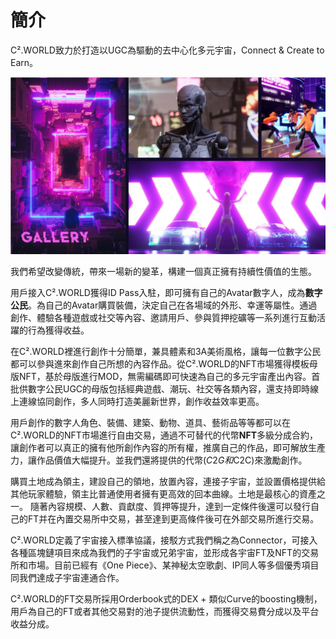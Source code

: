 # 簡介

C².WORLD致力於打造以UGC為驅動的去中心化多元宇宙，Connect & Create to Earn。

![](<../.gitbook/assets/image (8) (1).png>)

我們希望改變傳統，帶來一場新的變革，構建一個真正擁有持續性價值的生態。

用戶接入C².WORLD獲得ID Pass入駐，即可擁有自己的Avatar數字人，成為**數字公民**。為自己的Avatar購買裝備，決定自己在各場域的外形、幸運等屬性。通過創作、體驗各種遊戲或社交等內容、邀請用戶、參與質押挖礦等一系列進行互動活躍的行為獲得收益。

在C².WORLD裡進行創作十分簡單，兼具體素和3A美術風格，讓每一位數字公民都可以參與進來創作自己所想的內容作品。從C².WORLD的NFT市場獲得模板母版NFT，基於母版進行MOD，無需編碼即可快速為自己的多元宇宙產出內容。首批供數字公民UGC的母版包括經典遊戲、潮玩、社交等各類內容，還支持即時線上連線協同創作，多人同時打造美麗新世界，創作收益效率更高。

用戶創作的數字人角色、裝備、建築、動物、道具、藝術品等等都可以在C².WORLD的NFT市場進行自由交易，通過不可替代的代幣**NFT**多級分成合約，讓創作者可以真正的擁有他所創作內容的所有權，推廣自己的作品，即可解放生產力，讓作品價值大幅提升。並我們還將提供的代幣($C2G和$C2C)來激勵創作。

購買土地成為領主，建設自己的領地，放置內容，連接子宇宙，並設置價格提供給其他玩家體驗，領主比普通使用者擁有更高效的回本曲線。土地是最核心的資產之一。 隨著內容規模、人數、貢獻度、質押等提升，達到一定條件後還可以發行自己的FT并在內置交易所中交易，甚至達到更高條件後可在外部交易所進行交易。

C².WORLD定義了宇宙接入標準協議，接駁方式我們稱之為Connector，可接入各種區塊鏈項目來成為我們的子宇宙或兄弟宇宙，並形成各宇宙FT及NFT的交易所和市場。目前已經有《One Piece》、某神秘太空歌劇、IP同人等多個優秀項目同我們達成子宇宙連通合作。

C².WORLD的FT交易所採用Orderbook式的DEX + 類似Curve的boosting機制，用戶為自己的FT或者其他交易對的池子提供流動性，而獲得交易費分成以及平台收益分成。
